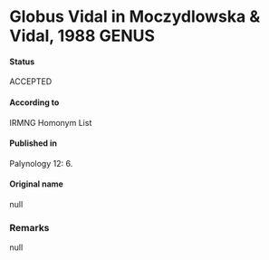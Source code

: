 # Globus Vidal in Moczydlowska & Vidal, 1988 GENUS

#### Status
ACCEPTED

#### According to
IRMNG Homonym List

#### Published in
Palynology 12: 6.

#### Original name
null

### Remarks
null